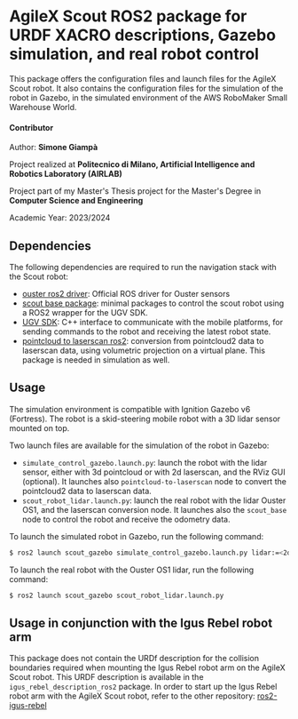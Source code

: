 # AgileX Scout ROS2 package for URDF XACRO descriptions, Gazebo simulation, and real robot control

This package offers the configuration files and launch files for the AgileX Scout robot. It also contains the configuration
files for the simulation of the robot in Gazebo, in the simulated environment of the AWS RoboMaker Small Warehouse World.

#### Contributor

Author: __Simone Giampà__

Project realized at __Politecnico di Milano, Artificial Intelligence and Robotics Laboratory (AIRLAB)__ 

Project part of my Master's Thesis project for the Master's Degree in __Computer Science and Engineering__

Academic Year: 2023/2024

## Dependencies

The following dependencies are required to run the navigation stack with the Scout robot:

- [ouster ros2 driver](https://github.com/ouster-lidar/ouster-ros/tree/ros2): Official ROS driver for Ouster sensors
- [scout base package](https://github.com/agilexrobotics/scout_ros2): minimal packages to control the scout robot using a ROS2 wrapper for the UGV SDK.
- [UGV SDK](https://github.com/westonrobot/ugv_sdk): C++ interface to communicate with the mobile platforms, 
  for sending commands to the robot and receiving the latest robot state.
- [pointcloud to laserscan ros2](https://github.com/ros-perception/pointcloud_to_laserscan): conversion from pointcloud2 data to laserscan data,
  using volumetric projection on a virtual plane. This package is needed in simulation as well.

## Usage

The simulation environment is compatible with Ignition Gazebo v6 (Fortress). The robot is a skid-steering mobile robot with a 3D lidar
sensor mounted on top.

Two launch files are available for the simulation of the robot in Gazebo:
- `simulate_control_gazebo.launch.py`: launch the robot with the lidar sensor, either with 3d pointcloud or with 2d laserscan, 
  and the RViz GUI (optional). It launches also `pointcloud-to-laserscan` node to convert the pointcloud2 data to laserscan data.
- `scout_robot_lidar.launch.py`: launch the real robot with the lidar Ouster OS1, and the laserscan conversion node. 
  It launches also the `scout_base` node to control the robot and receive the odometry data.

To launch the simulated robot in Gazebo, run the following command:

```bash
$ ros2 launch scout_gazebo simulate_control_gazebo.launch.py lidar:=<2d|3d> rviz:=<true|false>
```

To launch the real robot with the Ouster OS1 lidar, run the following command:

```bash
$ ros2 launch scout_gazebo scout_robot_lidar.launch.py
```

## Usage in conjunction with the Igus Rebel robot arm

This package does not contain the URDf description for the collision boundaries required when mounting the Igus Rebel robot arm 
on the AgileX Scout robot. This URDF description is available in the `igus_rebel_description_ros2` package.
In order to start up the Igus Rebel robot arm with the AgileX Scout robot, refer to the other repository:
[ros2-igus-rebel](https://github.com/AIRLab-POLIMI/ros2-igus-rebel)
